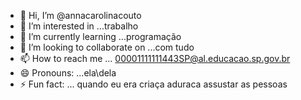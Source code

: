 - 👋 Hi, I’m @annacarolinacouto
- 👀 I’m interested in ...trabalho
- 🌱 I’m currently learning ...programação
- 💞️ I’m looking to collaborate on ...com tudo 
- 📫 How to reach me ... 00001111111443SP@al.educacao.sp.gov.br
- 😄 Pronouns: ...ela\dela
- ⚡ Fun fact: ... quando eu era criaça aduraca assustar as pessoas 

<!---
annacarolinacouto/annacarolinacouto is a ✨ special ✨ repository because its `README.md` (this file) appears on your GitHub profile.
You can click the Preview link to take a look at your changes.
--->
